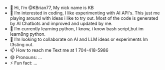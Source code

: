- 👋 Hi, I’m @KBrian77, My nick name is KB
- 👀 I’m interested in coding, I like experimenting with AI API's. This just me playing around with ideas i like to try out. Most of the  code is generated by AI Chatbots and improved and updated by me. 
- 🌱 I’m currently learning python, I know, i  know bash script,but im learn8ng python.
- 💞️ I’m looking to collaborate on AI and LLM ideas or experiments Im t3sting out.
- 📫 How to reach me Text me at 1 704-418-5986
- 😄 Pronouns: ...
- ⚡ Fun fact: ...

<!---
KBrian77/KBrian77 is a ✨ special ✨ repository because its `README.md` (this file) appears on your GitHub profile.
You can click the Preview link to take a look at your changes.
--->
